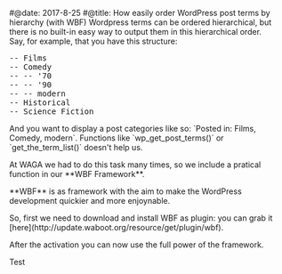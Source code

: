 #@date: 2017-8-25
#@title: How easily order WordPress post terms by hierarchy (with WBF)
Wordpress terms can be ordered hierarchical, but there is no built-in easy way to output them in this hierarchical order.
<br />Say, for example, that you have this structure:

<pre>
-- Films
-- Comedy
-- -- '70
-- -- '90
-- -- modern
-- Historical
-- Science Fiction
</pre>

<p>
And you want to display a post categories like so: `Posted in: Films, Comedy, modern`.  
Functions like `wp_get_post_terms()` or `get_the_term_list()` doesn't help us.
</p>

<p>
At WAGA we had to do this task many times, so we include a pratical function in our **WBF Framework**.
</p>

<p>
**WBF** is as framework with the aim to make the WordPress development quickier and more enjoynable.
</p>

<p>
So, first we need to download and install WBF as plugin: you can grab it [here](http://update.waboot.org/resource/get/plugin/wbf).  

After the activation you can now use the full power of the framework.
</p>

Test
